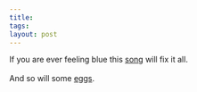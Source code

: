```yaml
---
title: 
tags: 
layout: post
---
```

If you are ever feeling blue this <a href="http://www.easterns.com/easterns/images/easterns-song-64.mp3">song</a> will fix it all.<br /><br />And so will some <a href="http://uploads.ungrounded.net/190000/190465_egg_song_English_2.swf">eggs</a>.
